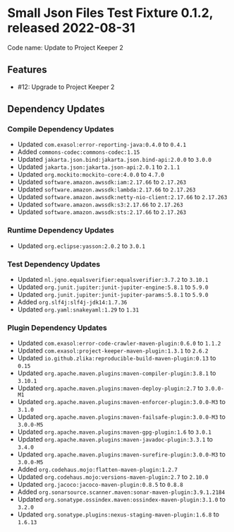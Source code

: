 # Small Json Files Test Fixture 0.1.2, released 2022-08-31

Code name: Update to Project Keeper 2

## Features

* #12: Upgrade to Project Keeper 2

## Dependency Updates

### Compile Dependency Updates

* Updated `com.exasol:error-reporting-java:0.4.0` to `0.4.1`
* Added `commons-codec:commons-codec:1.15`
* Updated `jakarta.json.bind:jakarta.json.bind-api:2.0.0` to `3.0.0`
* Updated `jakarta.json:jakarta.json-api:2.0.1` to `2.1.1`
* Updated `org.mockito:mockito-core:4.0.0` to `4.7.0`
* Updated `software.amazon.awssdk:iam:2.17.66` to `2.17.263`
* Updated `software.amazon.awssdk:lambda:2.17.66` to `2.17.263`
* Updated `software.amazon.awssdk:netty-nio-client:2.17.66` to `2.17.263`
* Updated `software.amazon.awssdk:s3:2.17.66` to `2.17.263`
* Updated `software.amazon.awssdk:sts:2.17.66` to `2.17.263`

### Runtime Dependency Updates

* Updated `org.eclipse:yasson:2.0.2` to `3.0.1`

### Test Dependency Updates

* Updated `nl.jqno.equalsverifier:equalsverifier:3.7.2` to `3.10.1`
* Updated `org.junit.jupiter:junit-jupiter-engine:5.8.1` to `5.9.0`
* Updated `org.junit.jupiter:junit-jupiter-params:5.8.1` to `5.9.0`
* Added `org.slf4j:slf4j-jdk14:1.7.36`
* Updated `org.yaml:snakeyaml:1.29` to `1.31`

### Plugin Dependency Updates

* Updated `com.exasol:error-code-crawler-maven-plugin:0.6.0` to `1.1.2`
* Updated `com.exasol:project-keeper-maven-plugin:1.3.1` to `2.6.2`
* Updated `io.github.zlika:reproducible-build-maven-plugin:0.13` to `0.15`
* Updated `org.apache.maven.plugins:maven-compiler-plugin:3.8.1` to `3.10.1`
* Updated `org.apache.maven.plugins:maven-deploy-plugin:2.7` to `3.0.0-M1`
* Updated `org.apache.maven.plugins:maven-enforcer-plugin:3.0.0-M3` to `3.1.0`
* Updated `org.apache.maven.plugins:maven-failsafe-plugin:3.0.0-M3` to `3.0.0-M5`
* Updated `org.apache.maven.plugins:maven-gpg-plugin:1.6` to `3.0.1`
* Updated `org.apache.maven.plugins:maven-javadoc-plugin:3.3.1` to `3.4.0`
* Updated `org.apache.maven.plugins:maven-surefire-plugin:3.0.0-M3` to `3.0.0-M5`
* Added `org.codehaus.mojo:flatten-maven-plugin:1.2.7`
* Updated `org.codehaus.mojo:versions-maven-plugin:2.7` to `2.10.0`
* Updated `org.jacoco:jacoco-maven-plugin:0.8.5` to `0.8.8`
* Added `org.sonarsource.scanner.maven:sonar-maven-plugin:3.9.1.2184`
* Updated `org.sonatype.ossindex.maven:ossindex-maven-plugin:3.1.0` to `3.2.0`
* Updated `org.sonatype.plugins:nexus-staging-maven-plugin:1.6.8` to `1.6.13`
